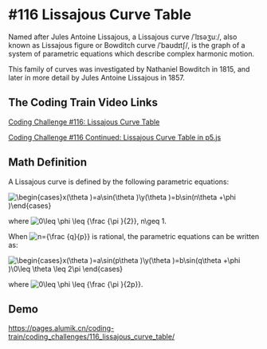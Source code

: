 # #116 Lissajous Curve Table

Named after Jules Antoine Lissajous, a Lissajous curve /ˈlɪsəʒuː/, also known as Lissajous figure or Bowditch curve /ˈbaʊdɪtʃ/, is the graph of a system of parametric equations which describe complex harmonic motion.

This family of curves was investigated by Nathaniel Bowditch in 1815, and later in more detail by Jules Antoine Lissajous in 1857.

## The Coding Train Video Links

[Coding Challenge #116: Lissajous Curve Table](https://youtu.be/--6eyLO78CY)

[Coding Challenge #116 Continued: Lissajous Curve Table in p5.js](https://youtu.be/glDU8Nsyidg)

## Math Definition

A Lissajous curve is defined by the following parametric equations:

![\begin{cases}x(\theta )=a\sin(\theta )\\y(\theta )=b\sin(n\theta +\phi )\end{cases}](https://render.githubusercontent.com/render/math?math=%5Cdisplaystyle+%5Cbegin%7Bcases%7Dx%28%5Ctheta+%29%3Da%5Csin%28%5Ctheta+%29%5C%5Cy%28%5Ctheta+%29%3Db%5Csin%28n%5Ctheta+%2B%5Cphi+%29%5Cend%7Bcases%7D)

where ![0\leq \phi \leq {\frac {\pi }{2}}, n\geq 1](https://render.githubusercontent.com/render/math?math=%5Cdisplaystyle+0%5Cleq+%5Cphi+%5Cleq+%7B%5Cfrac+%7B%5Cpi+%7D%7B2%7D%7D%2C+n%5Cgeq+1).

When ![n={\frac {q}{p}}](https://render.githubusercontent.com/render/math?math=%5Cdisplaystyle+n%3D%7B%5Cfrac+%7Bq%7D%7Bp%7D%7D) is rational, the parametric equations can be written as:

![\begin{cases}x(\theta )=a\sin(p\theta )\\y(\theta )=b\sin(q\theta +\phi )\\0\leq \theta \leq 2\pi \end{cases}](https://render.githubusercontent.com/render/math?math=%5Cdisplaystyle+%5Cbegin%7Bcases%7Dx%28%5Ctheta+%29%3Da%5Csin%28p%5Ctheta+%29%5C%5Cy%28%5Ctheta+%29%3Db%5Csin%28q%5Ctheta+%2B%5Cphi+%29%5C%5C0%5Cleq+%5Ctheta+%5Cleq+2%5Cpi+%5Cend%7Bcases%7D)

where ![0\leq \phi \leq {\frac {\pi }{2p}}](https://render.githubusercontent.com/render/math?math=%5Cdisplaystyle+0%5Cleq+%5Cphi+%5Cleq+%7B%5Cfrac+%7B%5Cpi+%7D%7B2p%7D%7D).

## Demo

https://pages.alumik.cn/coding-train/coding_challenges/116_lissajous_curve_table/
